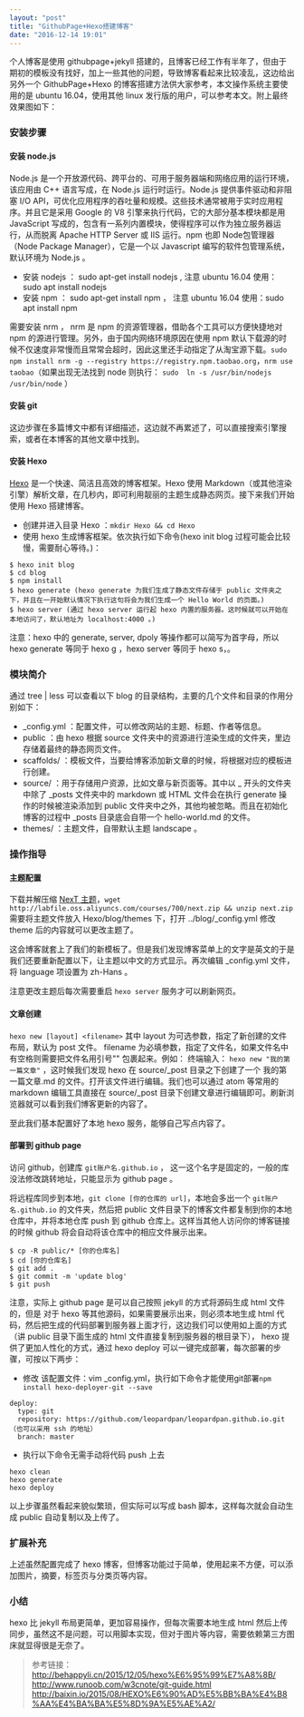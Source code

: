 ```yaml
---
layout: "post"
title: "GithubPage+Hexo搭建博客"
date: "2016-12-14 19:01"
---
```



个人博客是使用 githubpage+jekyll 搭建的，且博客已经工作有半年了，但由于期初的模板没有找好，加上一些其他的问题，导致博客看起来比较凌乱，这边给出另外一个 GithubPage+Hexo 的博客搭建方法供大家参考，本文操作系统主要使用的是 ubuntu 16.04，使用其他 linux 发行版的用户，可以参考本文。附上最终效果图如下：


### 安装步骤

#### 安装 node.js

Node.js 是一个开放源代码、跨平台的、可用于服务器端和网络应用的运行环境，该应用由 C++ 语言写成，在 Node.js 运行时运行。Node.js 提供事件驱动和非阻塞 I/O API，可优化应用程序的吞吐量和规模。这些技术通常被用于实时应用程序。并且它是采用 Google 的 V8 引擎来执行代码，它的大部分基本模块都是用 JavaScript 写成的，包含有一系列内置模块，使得程序可以作为独立服务器运行，从而脱离 Apache HTTP Server 或 IIS 运行。npm 也即 Node包管理器（Node Package Manager），它是一个以 Javascript 编写的软件包管理系统，默认环境为 Node.js 。

- 安装 nodejs ： sudo apt-get install nodejs , 注意 ubuntu 16.04 使用：sudo apt install nodejs
- 安装 npm ： sudo apt-get install npm ， 注意 ubuntu 16.04 使用：sudo apt install npm

需要安装 nrm ， nrm 是 npm 的资源管理器，借助各个工具可以方便快捷地对 npm 的源进行管理。另外，由于国内网络环境原因在使用 npm 默认下载源的时候不仅速度非常慢而且常常会超时，因此这里还手动指定了从淘宝源下载。`sudo npm install nrm -g --registry https://registry.npm.taobao.org`，`nrm use taobao`（如果出现无法找到 node 则执行： `sudo  ln -s /usr/bin/nodejs /usr/bin/node` ）

<!-- more -->


#### 安装 git

这边步骤在多篇博文中都有详细描述，这边就不再累述了，可以直接搜索引擎搜索，或者在本博客的其他文章中找到。


#### 安装 Hexo

[Hexo](https://hexo.io/zh-cn/) 是一个快速、简洁且高效的博客框架。Hexo 使用 Markdown（或其他渲染引擎）解析文章，在几秒内，即可利用靓丽的主题生成静态网页。接下来我们开始使用 Hexo 搭建博客。

- 创建并进入目录 Hexo ：`mkdir Hexo && cd Hexo`
- 使用 hexo 生成博客框架。依次执行如下命令(hexo init blog 过程可能会比较慢，需要耐心等待。)：
```
$ hexo init blog 
$ cd blog
$ npm install 
$ hexo generate (hexo generate 为我们生成了静态文件存储于 public 文件夹之下，并且在一开始默认情况下执行这句将会为我们生成一个 Hello World 的页面。)
$ hexo server (通过 hexo server 运行起 hexo 内置的服务器。这时候就可以开始在本地访问了，默认地址为 localhost:4000 。)
```
注意：hexo 中的 generate, server, dpoly 等操作都可以简写为首字母，所以 hexo generate 等同于 hexo g ，hexo server 等同于 hexo s，。


### 模块简介
通过 tree | less 可以查看以下 blog 的目录结构，主要的几个文件和目录的作用分别如下：
- _config.yml ：配置文件，可以修改网站的主题、标题、作者等信息。
- public ：由 hexo 根据 source 文件夹中的资源进行渲染生成的文件夹，里边存储着最终的静态网页文件。
- scaffolds/ ：模板文件，当要给博客添加新文章的时候，将根据对应的模板进行创建。
- source/ ：用于存储用户资源，比如文章与新页面等。其中以 _ 开头的文件夹中除了 _posts 文件夹中的 markdown 或 HTML 文件会在执行 generate 操作的时候被渲染添加到 public 文件夹中之外，其他均被忽略。而且在初始化博客的过程中 _posts 目录底会自带一个 hello-world.md 的文件。
- themes/ ：主题文件，自带默认主题 landscape 。

### 操作指导

#### 主题配置

下载并解压缩 [NexT 主题](https://github.com/iissnan/hexo-theme-next)，`wget http://labfile.oss.aliyuncs.com/courses/700/next.zip && unzip next.zip` 需要将主题文件放入 Hexo/blog/themes 下，打开 ../blog/_config.yml 修改 theme 后的内容就可以更改主题了。

这会博客就套上了我们的新模板了。但是我们发现博客菜单上的文字是英文的于是我们还要重新配置以下，让主题以中文的方式显示。再次编辑 _config.yml 文件，将 language 项设置为 zh-Hans 。

注意更改主题后每次需要重启 `hexo server` 服务才可以刷新网页。


#### 文章创建

`hexo new [layout] <filename>` 其中 layout 为可选参数，指定了新创建的文件布局，默认为 post 文件。 filename 为必填参数，指定了文件名，如果文件名中有空格则需要把文件名用引号"" 包裹起来。例如： 终端输入：  `hexo new "我的第一篇文章"` ，这时候我们发现 hexo 在 source/_post 目录之下创建了一个 我的第一篇文章.md 的文件。打开该文件进行编辑。我们也可以通过 atom 等常用的 markdown 编辑工具直接在 source/_post 目录下创建文章进行编辑即可。刷新浏览器就可以看到我们博客更新的内容了。

至此我们基本配置好了本地 hexo 服务，能够自己写点内容了。


#### 部署到 github page

访问 github，创建库 `git账户名.github.io` ， 这一这个名字是固定的，一般的库没法修改跳转地址，只能显示为 github page 。

将远程库同步到本地，`git clone [你的仓库的 url]`，本地会多出一个 `git账户名.github.io` 的文件夹，然后把 public 文件目录下的博客文件都复制到你的本地仓库中，并将本地仓库 push 到 github 仓库上。这样当其他人访问你的博客链接的时候 github 将会自动将该仓库中的相应文件展示出来。
```
$ cp -R public/* [你的仓库名]
$ cd [你的仓库名]
$ git add .
$ git commit -m 'update blog'
$ git push
```

注意，实际上 github page 是可以自己按照 jekyll 的方式将源码生成 html 文件的，但是 对于 hexo 等其他源码，如果需要展示出来，则必须本地生成 html 代码，然后把生成的代码部署到服务器上面才行，这边我们可以使用如上面的方式（讲 public 目录下面生成的 html 文件直接复制到服务器的根目录下）， hexo 提供了更加人性化的方式，通过 hexo deploy 可以一键完成部署，每次部署的步骤，可按以下两步：

- 修改 该配置文件：vim _config.yml，执行如下命令才能使用git部署`npm install hexo-deployer-git --save`
```
deploy:
  type: git
  repository: https://github.com/leopardpan/leopardpan.github.io.git（也可以采用 ssh 的地址）
  branch: master
```

- 执行以下命令无需手动将代码 push 上去
```
hexo clean
hexo generate
hexo deploy
```

以上步骤虽然看起来貌似繁琐，但实际可以写成 bash 脚本，这样每次就会自动生成 public 自动复制以及上传了。


### 扩展补充

上述虽然配置完成了 hexo 博客，但博客功能过于简单，使用起来不方便，可以添加图片，摘要，标签页与分类页等内容。


### 小结

hexo 比 jekyll 布局更简单，更加容易操作，但每次需要本地生成 html 然后上传同步，虽然这不是问题，可以用脚本实现，但对于图片等内容，需要依赖第三方图床就显得很是无奈了。


> 参考链接：
> http://behappyli.cn/2015/12/05/hexo%E6%95%99%E7%A8%8B/
> http://www.runoob.com/w3cnote/git-guide.html
> http://baixin.io/2015/08/HEXO%E6%90%AD%E5%BB%BA%E4%B8%AA%E4%BA%BA%E5%8D%9A%E5%AE%A2/
